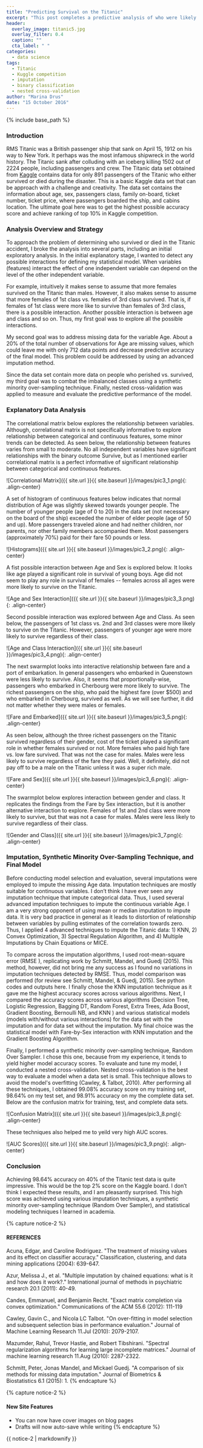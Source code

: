 ```yaml
---
title: "Predicting Survival on the Titanic"
excerpt: "This post completes a predictive analysis of who were likely to survive on the Titanic"
header:
  overlay_image: titanic5.jpg
  overlay_filter: 0.4
  caption: ""
  cta_label: " "
categories:
  - data science
tags:
  - Titanic
  - Kuggle competition
  - imputation
  - binary classification 
  - nested cross-validation
author: "Marina Drus"
date: "15 October 2016"
---
```


{% include base_path %}

### Introduction

RMS Titanic was a British passenger ship that sank on April 15, 1912 on his way to New York. It perhaps was the most infamous shipwreck in the world history. The Titanic sank after colluding with an iceberg killing 1502 out of 2224 people, including passengers and crew. The Titanic data set obtained from [Kaggle](https://www.kaggle.com/c/titanic/data) contains data for only 891 passengers of the Titanic who either survived or died during the disaster. This is a basic Kaggle data set that can be approach with a challenge and creativity. The data set contains the information about age, sex, passengers class, family on-board, ticket number, ticket price, where passengers boarded the ship, and cabins location. The ultimate goal here was to get the highest possible accuracy score and achieve ranking of top 10% in Kaggle competition.

### Analysis Overview and Strategy

To approach the problem of determining who survived or died in the Titanic accident, I broke the analysis into several parts, including an initial exploratory analysis. In the initial explanatory stage, I wanted to detect any possible interactions for defining my statistical model. When variables (features) interact the effect of one independent variable can depend on the level of the other independent variable.

For example, intuitively it makes sense to assume that more females survived on the Titanic than males. However, it also makes sense to assume that more females of 1st class vs. females of 3rd class survived. That is, if females of 1st class were more like to survive than females of 3rd class, there is a possible interaction. Another possible interaction is between age and class and so on. Thus, my first goal was to explore all the possible interactions. 

My second goal was to address missing data for the variable Age. About a 20% of the total number of observations for Age are missing values, which could leave me with only 712 data points and decrease predictive accuracy of the final model. This problem could be addressed by using an advanced imputation method. 

Since the data set contain more data on people who perished vs. survived, my third goal was to combat the imbalanced classes using a synthetic minority over-sampling technique. Finally, nested cross-validation was applied to measure and evaluate the predictive performance of the model.

### Explanatory Data Analysis 

The correlational matrix below explores the relationship between variables. Although, correlational matrix is not specifically informative to explore relationship between categorical and continuous features, some minor trends can be detected.  As seen below, the relationship between features varies from small to moderate. No all independent variables have significant relationships with the binary outcome Survive, but as I mentioned earlier correlational matrix is a perfect informative of significant relationship between categorical and continuous features. 


![Correlational Matrix]({{ site.url }}{{ site.baseurl }}/images/pic3_1.png){: .align-center} 


A set of histogram of continuous features below indicates that normal distribution of Age was slightly skewed towards younger people. The number of younger people (age of 0 to 20) in the data set (not necessary on the board of the ship) exceeded the number of elder people (age of 50 and up). More passengers traveled alone and had neither children, nor parents, nor other family members accompanied them. Most passengers (approximately 70%) paid for their fare 50 pounds or less.


![Histograms]({{ site.url }}{{ site.baseurl }}/images/pic3_2.png){: .align-center} 


A fist possible interaction between Age and Sex is explored below. It looks like age played a significant role in survival of young boys. Age did not seem to play any role in survival of females -- females across all ages were more likely to survive on the Titanic.


![Age and Sex Interaction]({{ site.url }}{{ site.baseurl }}/images/pic3_3.png){: .align-center} 


Second possible interaction was explored between Age and Class. As seen below, the passengers of 1st class vs. 2nd and 3rd classes were more likely to survive on the Titanic. However, passengers of younger age were more likely to survive regardless of their class. 


![Age and Class Interaction]({{ site.url }}{{ site.baseurl }}/images/pic3_4.png){: .align-center} 


The next swarmplot looks into interactive relationship between fare and a port of embarkation. In general passengers who embarked in Queenstown were less likely to survive. Also, it seems that proportionally-wise, passengers who embarked in Cherbourg were more likely to survive. The richest passengers on the ship, who paid the highest fare (over $500) and who embarked in Cherbourg, survived as well. As we will see further, it did not matter whether they were males or females. 


![Fare and Embarked]({{ site.url }}{{ site.baseurl }}/images/pic3_5.png){: .align-center}


As seen below, although the three richest passengers on the Titanic survived regardless of their gender, cost of the ticket played a significant role in whether females survived or not. More females who paid high fare vs. low fare survived. That was not the case for males. Males were less likely to survive regardless of the fare they paid. Well, it definitely, did not pay off to be a male on the Titanic unless it was a super rich male. 

 
![Fare and Sex]({{ site.url }}{{ site.baseurl }}/images/pic3_6.png){: .align-center}


The swarmplot below explores interaction between gender and class. It replicates the findings from the Fare by Sex interaction, but it is another alternative interaction to explore. Females of 1st and 2nd class were more likely to survive, but that was not a case for males. Males were less likely to survive regardless of their class. 


![Gender and Class]({{ site.url }}{{ site.baseurl }}/images/pic3_7.png){: .align-center}


### Imputation, Synthetic Minority Over-Sampling Technique, and Final Model

Before conducting model selection and evaluation, several imputations were employed to impute the missing Age data. Imputation techniques are mostly suitable for continuous variables. I don’t think I have ever seen any imputation technique that impute categorical data. Thus, I used several advanced imputation techniques to impute the continuous variable Age. I am a very strong opponent of using mean or median imputation to impute data. It is very bad practice in general as it leads to distortion of relationship between variables by pulling estimates of the correlation towards zero. Thus, I applied 4 advanced techniques to impute the Titanic data: 1) KNN, 2) Convex Optimization, 3) Spectral Regulation Algorithm, and 4) Multiple Imputations by Chain Equations or MICE. 

To compare across the imputation algorithms, I used root-mean-square error (RMSE ), replicating work by Schmitt, Mandel, and Guedj (2015). This method, however, did not bring me any success as I found no variations in imputation techniques detected by RMSE. Thus, model comparison was performed (for review see Schmitt, Mandel, & Guedj, 2015). See python codes and outputs here. I finally chose the KNN imputation technique as it gave me the highest accuracy scores across various algorithms. Next, I compared the accuracy scores across various algorithms (Decision Tree, Logistic Regression, Bagging DT, Random Forest, Extra Trees, Ada Boost, Gradient Boosting, Bernoulli NB, and KNN ) and various statistical models (models with/without various interactions) for the data set with the imputation and for data set without the imputation. My final choice was the statistical model with Fare-by-Sex interaction with KNN imputation and the Gradient Boosting Algorithm.

Finally, I performed a synthetic minority over-sampling technique, Random Over Sampler. I chose this one, because from my experience, it tends to yield higher model accuracy scores. To evaluate and tune my model, I conducted a nested cross-validation. Nested cross-validation is the best way to evaluate a model when a data set is small. This technique allows to avoid the model's overfitting (Cawley, & Talbot, 2010). After performing all these techniques, I obtained 99.08% accuracy score on my training set, 98.64% on my test set, and 98.91% accuracy on my the complete data set. Below are the confusion matrix for training, test, and complete data sets.


![Confusion Matrix]({{ site.url }}{{ site.baseurl }}/images/pic3_8.png){: .align-center}


These techniques also helped me to yeild very high AUC scores. 


![AUC Scores]({{ site.url }}{{ site.baseurl }}/images/pic3_9.png){: .align-center}


### Conclusion

Achieving 98.64% accuracy on 40% of the Titanic test data is quite impressive. This would be the top 2% score on the Kaggle board. I don’t think I expected these results, and I am pleasantly surprised. This high score was achieved using various imputation techniques, a synthetic minority over-sampling technique (Random Over Sampler), and statistical modeling techniques I learned in academia. 

{% capture notice-2 %}
#### REFERENCES

Acuna, Edgar, and Caroline Rodriguez. "The treatment of missing values and its effect on classifier accuracy." Classification, clustering, and data mining applications (2004): 639-647.

Azur, Melissa J., et al. "Multiple imputation by chained equations: what is it and how does it work?." International journal of  methods in psychiatric research 20.1 (2011): 40-49.

Candes, Emmanuel, and Benjamin Recht. "Exact matrix completion via convex optimization." Communications of the ACM 55.6 (2012): 111-119

Cawley, Gavin C., and Nicola LC Talbot. "On over-fitting in model selection and subsequent selection bias in performance evaluation." Journal of Machine Learning Research 11.Jul (2010): 2079-2107.

Mazumder, Rahul, Trevor Hastie, and Robert Tibshirani. "Spectral regularization algorithms for learning large incomplete matrices." Journal of machine learning research 11.Aug (2010): 2287-2322.

Schmitt, Peter, Jonas Mandel, and Mickael Guedj. "A comparison of six methods for missing data imputation." Journal of Biometrics & Biostatistics 6.1 (2015): 1.
{% endcapture %}


{% capture notice-2 %}
#### New Site Features

* You can now have cover images on blog pages
* Drafts will now auto-save while writing
{% endcapture %}

<div class="notice">
  {{ notice-2 | markdownify }}
</div>

















